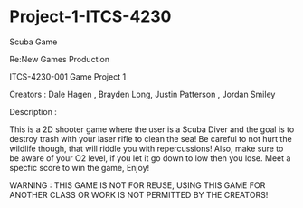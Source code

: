 # Project-1-ITCS-4230
Scuba Game

Re:New Games Production

ITCS-4230-001 Game Project 1

Creators : Dale Hagen , Brayden Long, Justin Patterson , Jordan Smiley

Description : 

  This is a 2D shooter game where the user is a Scuba Diver and the goal is to destroy trash with your laser rifle to clean the sea! Be careful to not hurt the wildlife though, that will riddle you with repercussions! Also, make sure to be aware of your O2 level, if you let it go down to low then you lose. Meet a specfic score to win the game, Enjoy!


WARNING : THIS GAME IS NOT FOR REUSE, USING THIS GAME FOR ANOTHER CLASS OR WORK IS NOT PERMITTED BY THE CREATORS!
